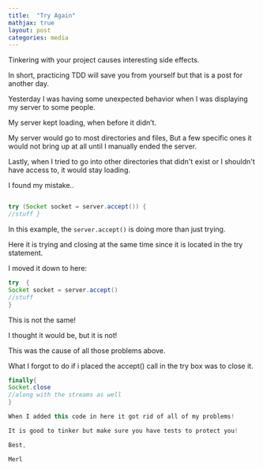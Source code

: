 ```yaml
---
title:  "Try Again"
mathjax: true
layout: post
categories: media
---
```


Tinkering with your project causes interesting side effects.


In short, practicing TDD will save you from yourself but that is a post for another day.

Yesterday I was having some unexpected behavior when I was displaying my server to some people.

My server kept loading, when before it didn’t.

My server would go to most directories and files, But a few specific ones it would not bring up at all until I manually ended the server. 

Lastly, when I tried to go into other directories that didn't exist or I shouldn't have access to, it would stay loading.

I found my mistake..

```java

try (Socket socket = server.accept()) {
//stuff }
```
In  this example, the `server.accept()` is doing more than just trying.

Here it is trying and closing at the same time since it is located in the try statement.

I moved it down to here:

```java
try  {
Socket socket = server.accept()
//stuff
}
```
This is not the same!

I thought it would be, but it is not!

This was the cause of all those problems above.

What I forgot to do if i placed the accept() call in the try box was to close it.

```java
finally{
Socket.close
//along with the streams as well
}

When I added this code in here it got rid of all of my problems!

It is good to tinker but make sure you have tests to protect you!

Best,

Merl

